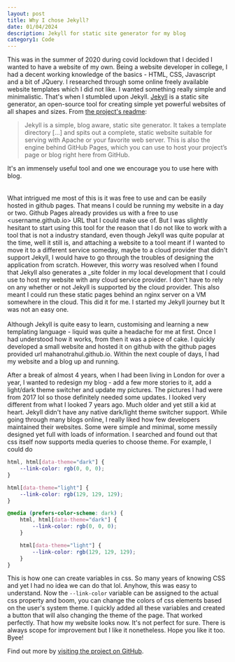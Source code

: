```yaml
---
layout: post
title: Why I chose Jekyll?
date: 01/04/2024
description: Jekyll for static site generator for my blog
category1: Code
---
```


This was in the summer of 2020 during covid lockdown that I decided I wanted to have a website of my own. Being a website developer in college, I had a decent working knowledge of the basics - HTML, CSS, Javascript and a bit of JQuery. I researched through some online freely available website templates which I did not like. I wanted something really simple and minimalistic. That's when I stumbled upon Jekyll. [Jekyll](https://jekyllrb.com) is a static site generator, an open-source tool for creating simple yet powerful websites of all shapes and sizes. From [the project's readme](https://github.com/mojombo/jekyll/blob/master/README.markdown):

  > Jekyll is a simple, blog aware, static site generator. It takes a template directory [...] and spits out a complete, static website suitable for serving with Apache or your favorite web server. This is also the engine behind GitHub Pages, which you can use to host your project’s page or blog right here from GitHub.

It's an immensely useful tool and one we encourage you to use here with blog.
\
\
\
What intrigued me most of this is it was free to use and can be easily hosted in github pages. That means I could be running my website in a day or two. Github Pages already provides us with a free to use <username.github.io> URL that I could make use of. But I was slightly hesitant to start using this tool for the reason that I do not like to work with a tool that is not a industry standard, even though Jekyll was quite popular at the time, well it still is, and attaching a website to a tool meant if I wanted to move it to a different service someday, maybe to a cloud provider that didn't support Jekyll, I would have to go through the troubles of designing the application from scratch. However, this worry was resolved when I found that Jekyll also generates a _site folder in my local development that I could use to host my website with any cloud service provider. I don't have to rely on any whether or not Jekyll is supported by the cloud provider. This also meant I could run these static pages behind an nginx server on a VM somewhere in the cloud. This did it for me. I started my Jekyll journey but It was not an easy one.
\
\
Although Jekyll is quite easy to learn, customising and learning a new templating language - liquid was quite a headache for me at first. Once I had understood how it works, from then it was a piece of cake. I quickly developed a small website and hosted it on github with the github pages provided url mahanotrahul.github.io. Within the next couple of days, I had my website and a blog up and running.

After a break of almost 4 years, when I had been living in London for over a year, I wanted to redesign my blog - add a few more stories to it, add a light/dark theme switcher and update my pictures. The pictures I had were from 2017 lol so those definitely needed some updates. I looked very different from what I looked 7 years ago. Much older and yet still a kid at heart. Jekyll didn't have any native dark/light theme switcher support. While going through many blogs online, I really liked how few developers maintained their websites. Some were simple and minimal, some messily designed yet full with loads of information. I searched and found out that css itself now supports media queries to choose theme. For example, I could do

```css
html, html[data-theme="dark"] {
	--link-color: rgb(0, 0, 0);
}

html[data-theme="light"] {
	--link-color: rgb(129, 129, 129);
}

@media (prefers-color-scheme: dark) {
    html, html[data-theme="dark"] {
      	--link-color: rgb(0, 0, 0);
    }

    html[data-theme="light"] {
		--link-color: rgb(129, 129, 129);
    }
}
```

This is how one can create variables in css. So many years of knowing CSS and yet I had no idea we can do that lol. Anyhow, this was easy to understand. Now the `--link-color` variable can be assigned to the actual css property and boom, you can change the colors of css elements based on the user's system theme. I quickly added all these variables and created a button that will also changing the theme of the page. That worked perfectly. That how my website looks now. It's not perfect for sure. There is always scope for improvement but I like it nonetheless. Hope you like it too. Byee!

Find out more by [visiting the project on GitHub](https://github.com/mahanotrahul/blog).
